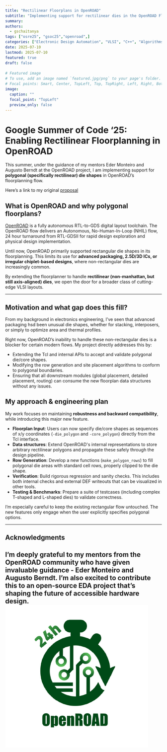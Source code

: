 ```yaml
---
title: "Rectilinear Floorplans in OpenROAD"
subtitle: "Implementing support for rectilinear dies in the OpenROAD Floorplanning flow" 
summary:
authors: 
  - gschaitanya 
tags: ["osre25", "gsoc25","openroad",]
categories: ["Electronic Design Automation", "VLSI", "C++", "Algorithms", "Digital Design"]
date: 2025-07-10
lastmod: 2025-07-10
featured: true
draft: false

# Featured image
# To use, add an image named `featured.jpg/png` to your page's folder.
# Focal points: Smart, Center, TopLeft, Top, TopRight, Left, Right, BottomLeft, Bottom, BottomRight.
image:
  caption: ""
  focal_point: "TopLeft"
  preview_only: false
---
```


# Google Summer of Code ‘25: Enabling Rectilinear Floorplanning in OpenROAD

This summer, under the guidance of my mentors Eder Monteiro and Augusto Berndt at the OpenROAD project, I am implementing support for **polygonal (specifically rectilinear) die shapes** in OpenROAD’s floorplanning flow.

Here’s a link to my original [proposal](https://summerofcode.withgoogle.com/programs/2025/projects/mcv3Hbgk)

## What is OpenROAD and why polygonal floorplans?

[OpenROAD](https://github.com/The-OpenROAD-Project/OpenROAD) is a fully autonomous RTL-to-GDS digital layout toolchain. The OpenROAD flow delivers an Autonomous, No-Human-In-Loop (NHIL) flow, 24 hour turnaround from RTL-GDSII for rapid design exploration and physical design implementation.

Until now, OpenROAD primarily supported rectangular die shapes in its floorplanning. This limits its use for **advanced packaging, 2.5D/3D ICs, or irregular chiplet-based designs**, where non-rectangular dies are increasingly common.

By extending the floorplanner to handle **rectilinear (non-manhattan, but still axis-aligned) dies**, we open the door for a broader class of cutting-edge VLSI layouts.

---

## Motivation and what gap does this fill?

From my background in electronics engineering, I’ve seen that advanced packaging hsd been unusual die shapes, whether for stacking, interposers, or simply to optimize area and thermal profiles.

Right now, OpenROAD’s inability to handle these non-rectangular dies is a blocker for certain modern flows. My project directly addresses this by:

- Extending the Tcl and internal APIs to accept and validate polygonal die/core shapes.
- Modifying the row generation and site placement algorithms to conform to polygonal boundaries.
- Ensuring that all downstream modules (global placement, detailed placement, routing) can consume the new floorplan data structures without any issues.

## My approach & engineering plan

My work focuses on maintaining **robustness and backward compatibility**, while introducing this major new feature.

- **Floorplan Input**: Users can now specify die/core shapes as sequences of x/y coordinates (`-die_polygon` and `-core_polygon`) directly from the Tcl interface.
- **Data structures**: Extend OpenROAD's internal representations to store arbitrary rectilinear polygons and propagate these safely through the design pipeline.
- **Row Generation**: Develop a new functions (`make_polygon_rows`) to fill polygonal die areas with standard cell rows, properly clipped to the die shape.
- **Verification**: Build rigorous regression and sanity checks. This includes both internal checks and external DEF writeouts that can be visualized in other tools.
- **Testing & Benchmarks**: Prepare a suite of testcases (including complex T-shaped and L-shaped dies) to validate correctness.

I’m especially careful to keep the existing rectangular flow untouched. The new features only engage when the user explicitly specifies polygonal options.

---
## Acknowledgments

I’m deeply grateful to my mentors from the OpenROAD community who have given invaluable guidance - Eder Monteiro and Augusto Berndt. I’m also excited to contribute this to an open-source EDA project that’s shaping the future of accessible hardware design.
![alt text](image.png)
---
